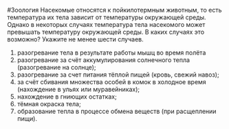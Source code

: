 #Зоология 
Насекомые относятся к пойкилотермным животным, то есть температура их тела зависит от температуры окружающей среды. Однако в некоторых случаях температура тела насекомого может превышать температуру окружающей среды. В каких случаях это возможно? Укажите не менее шести случаев.

1. разогревание тела в результате работы мышц во время полёта
2. разогревание за счёт аккумулирования солнечного тепла (разогревание на солнце);
3. разогревание за счет питания тёплой пищей (кровь, свежий навоз);
4. за счёт сбивания множества особей в комок в холодное время (нахождение в ульях или муравейниках);
5. нахождение в гниющих остатках;
6. тёмная окраска тела;
7. образование тепла в процессе обмена веществ (при расщеплении пищи).
